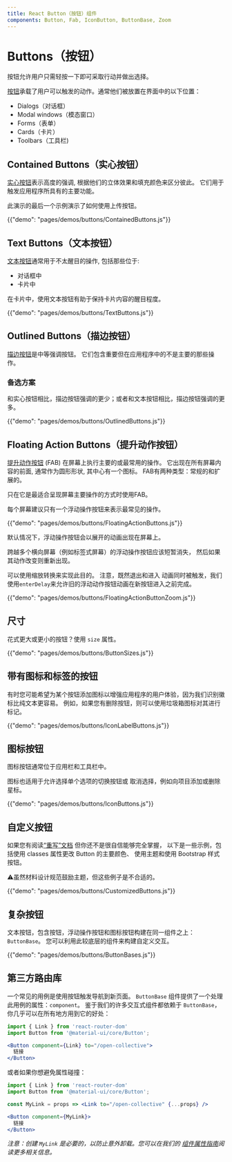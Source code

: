 ```yaml
---
title: React Button（按钮）组件
components: Button, Fab, IconButton, ButtonBase, Zoom
---
```

# Buttons（按钮）

<p class="description">按钮允许用户只需轻按一下即可采取行动并做出选择。</p>

[按钮](https://material.io/design/components/buttons.html)承载了用户可以触发的动作。通常他们被放置在界面中的以下位置：

- Dialogs（对话框）
- Modal windows（模态窗口）
- Forms（表单）
- Cards（卡片）
- Toolbars（工具栏)

## Contained Buttons（实心按钮）

[实心按钮](https://material.io/design/components/buttons.html#contained-button)表示高度的强调, 根据他们的立体效果和填充颜色来区分彼此。 它们用于触发应用程序所具有的主要功能。

此演示的最后一个示例演示了如何使用上传按钮。

{{"demo": "pages/demos/buttons/ContainedButtons.js"}}

## Text Buttons（文本按钮）

[文本按钮](https://material.io/design/components/buttons.html#text-button)通常用于不太醒目的操作, 包括那些位于:

- 对话框中
- 卡片中

在卡片中，使用文本按钮有助于保持卡片内容的醒目程度。

{{"demo": "pages/demos/buttons/TextButtons.js"}}

## Outlined Buttons（描边按钮）

[描边按钮](https://material.io/design/components/buttons.html#outlined-button)是中等强调按钮。 它们包含重要但在应用程序中的不是主要的那些操作。

### 备选方案

和实心按钮相比，描边按钮强调的更少；或者和文本按钮相比，描边按钮强调的更多。

{{"demo": "pages/demos/buttons/OutlinedButtons.js"}}

## Floating Action Buttons（提升动作按钮）

[提升动作按钮](https://material.io/design/components/buttons-floating-action-button.html) (FAB) 在屏幕上执行主要的或最常用的操作。 它出现在所有屏幕内容的前面, 通常作为圆形形状, 其中心有一个图标。 FAB有两种类型：常规的和扩展的。

只在它是最适合呈现屏幕主要操作的方式时使用FAB。

每个屏幕建议只有一个浮动操作按钮来表示最常见的操作。

{{"demo": "pages/demos/buttons/FloatingActionButtons.js"}}

默认情况下，浮动操作按钮会以展开的动画出现在屏幕上。

跨越多个横向屏幕（例如标签式屏幕）的浮动操作按钮应该短暂消失， 然后如果其动作改变则重新出现。

可以使用缩放转换来实现此目的。 注意，既然退出和进入 动画同时被触发，我们使用`enterDelay`来允许旧的浮动动作按钮动画在新按钮进入之前完成。

{{"demo": "pages/demos/buttons/FloatingActionButtonZoom.js"}}

## 尺寸

花式更大或更小的按钮？使用 `size` 属性。

{{"demo": "pages/demos/buttons/ButtonSizes.js"}}

## 带有图标和标签的按钮

有时您可能希望为某个按钮添加图标以增强应用程序的用户体验，因为我们识别徽标比纯文本更容易。 例如，如果您有删除按钮，则可以使用垃圾箱图标对其进行标记。

{{"demo": "pages/demos/buttons/IconLabelButtons.js"}}

## 图标按钮

图标按钮通常位于应用栏和工具栏中。

图标也适用于允许选择单个选项的切换按钮或 取消选择，例如向项目添加或删除星标。

{{"demo": "pages/demos/buttons/IconButtons.js"}}

## 自定义按钮

如果您有阅读[“重写”文档](/customization/overrides/) 但你还不是很自信能够完全掌握， 以下是一些示例，包括使用 classes 属性更改 Button 的主要颜色、 使用主题和使用 Bootstrap 样式按钮。

⚠️虽然材料设计规范鼓励主题，但这些例子是不合适的。

{{"demo": "pages/demos/buttons/CustomizedButtons.js"}}

## 复杂按钮

文本按钮，包含按钮，浮动操作按钮和图标按钮构建在同一组件之上：`ButtonBase`。 您可以利用此较底层的组件来构建自定义交互。

{{"demo": "pages/demos/buttons/ButtonBases.js"}}

## 第三方路由库

一个常见的用例是使用按钮触发导航到新页面。 `ButtonBase` 组件提供了一个处理此用例的属性：`component`。 鉴于我们的许多交互式组件都依赖于 `ButtonBase`，你几乎可以在所有地方用到它的好处：

```jsx
import { Link } from 'react-router-dom'
import Button from '@material-ui/core/Button';

<Button component={Link} to="/open-collective">
  链接
</Button>
```

或者如果你想避免属性碰撞：

```jsx
import { Link } from 'react-router-dom'
import Button from '@material-ui/core/Button';

const MyLink = props => <Link to="/open-collective" {...props} />

<Button component={MyLink}>
  链接
</Button>
```

*注意：创建 `MyLink` 是必要的，以防止意外卸载。您可以在我们的 [组件属性指南](/guides/composition/#component-property)阅读更多相关信息。*